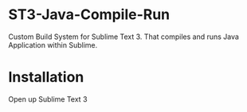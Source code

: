 ST3-Java-Compile-Run
====================

Custom Build System for Sublime Text 3. That compiles and runs Java Application within Sublime.

Installation
============

Open up Sublime Text 3